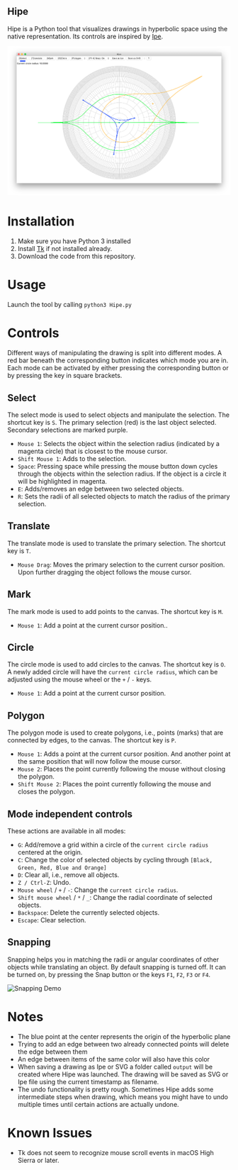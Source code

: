 ## Hipe

Hipe is a Python tool that visualizes drawings in hyperbolic space
using the native representation.  Its controls are inspired by [Ipe](https://github.com/otfried/ipe).

![Screenshot](screenshot.png)

# Installation
1. Make sure you have Python 3 installed
1. Install [Tk](http://www.tkdocs.com/tutorial/install.html) if not installed already.
1. Download the code from this repository.

# Usage
Launch the tool by calling `python3 Hipe.py`

# Controls
Different ways of manipulating the drawing is split into different modes.  A red bar beneath the corresponding button indicates which mode you are in.  Each mode can be activated by either pressing the corresponding button or by pressing the key in square brackets.

## Select
The select mode is used to select objects and manipulate the selection.  The shortcut key is `S`.  The primary selection (red) is the last object selected.  Secondary selections are marked purple.

* `Mouse 1`: Selects the object within the selection radius (indicated by a magenta circle) that is closest to the mouse cursor.
* `Shift Mouse 1`: Adds to the selection.
* `Space`: Pressing space while pressing the mouse button down cycles through the objects within the selection radius.  If the object is a circle it will be highlighted in magenta.
* `E`: Adds/removes an edge between two selected objects.
* `R`: Sets the radii of all selected objects to match the radius of the primary selection.

## Translate
The translate mode is used to translate the primary selection.  The shortcut key is `T`.

* `Mouse Drag`: Moves the primary selection to the current cursor position.  Upon further dragging the object follows the mouse cursor.

## Mark
The mark mode is used to add points to the canvas.  The shortcut key is `M`.

* `Mouse 1`: Add a point at the current cursor position..

## Circle
The circle mode is used to add circles to the canvas.  The shortcut key is `O`.  A newly added circle will have the `current circle radius`, which can be adjusted using the mouse wheel or the `+` / `-` keys.

* `Mouse 1`: Add a point at the current cursor position.

## Polygon
The polygon mode is used to create polygons, i.e., points (marks) that
are connected by edges, to the canvas.  The shortcut key is `P`.

* `Mouse 1`: Adds a point at the current cursor position.  And another point at the same position that will now follow the mouse cursor.
* `Mouse 2`: Places the point currently following the mouse without closing the polygon.
* `Shift Mouse 2`: Places the point currently following the mouse and closes the polygon.

## Mode independent controls
These actions are available in all modes:

* `G`: Add/remove a grid within a circle of the `current circle radius` centered at the origin.
* `C`: Change the color of selected objects by cycling through `[Black, Green, Red, Blue and Orange]`
* `D`: Clear all, i.e., remove all objects.
* `Z / Ctrl-Z`: Undo.
* `Mouse wheel` / `+` / `-`: Change the `current circle radius`.
* `Shift mouse wheel` / `*` / `_`: Change the radial coordinate of selected objects.
* `Backspace`: Delete the currently selected objects.
* `Escape`: Clear selection.

## Snapping

Snapping helps you in matching the radii or angular coordinates of other objects while translating an object.  By default snapping is turned off.  It can be turned on, by pressing the Snap button or the keys `F1`, `F2`, `F3` or `F4`.

![Snapping Demo](scnapping_demo.gif)

# Notes
* The blue point at the center represents the origin of the hyperbolic plane
* Trying to add an edge between two already connected points will delete the edge between them
* An edge between items of the same color will also have this color
* When saving a drawing as Ipe or SVG a folder called `output` will be created where Hipe was launched. The drawing will be saved as SVG or Ipe file using the current timestamp as filename.
* The undo functionality is pretty rough.  Sometimes Hipe adds some intermediate steps when drawing, which means you might have to undo multiple times until certain actions are actually undone.

# Known Issues
* Tk does not seem to recognize mouse scroll events in macOS High Sierra or later.

